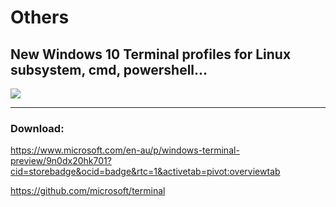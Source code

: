 # Others

## New Windows 10 Terminal profiles for Linux subsystem, cmd, powershell...

![](https://img.shields.io/badge/Windows10-Terminal-Black?logo=Microsoft) 


-----



### Download:
https://www.microsoft.com/en-au/p/windows-terminal-preview/9n0dx20hk701?cid=storebadge&ocid=badge&rtc=1&activetab=pivot:overviewtab


https://github.com/microsoft/terminal